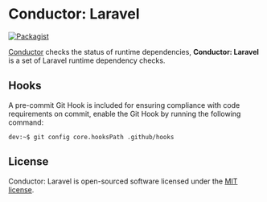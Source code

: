 # Conductor: Laravel

[![Packagist](https://img.shields.io/packagist/v/shrink/conductor-laravel.svg)][packagist]

[Conductor][conductor] checks the status of runtime dependencies, **Conductor:
Laravel** is a set of Laravel runtime dependency checks.

## Hooks

A pre-commit Git Hook is included for ensuring compliance with code
requirements on commit, enable the Git Hook by running the following command:

```console
dev:~$ git config core.hooksPath .github/hooks
```

## License

Conductor: Laravel is open-sourced software licensed under the
[MIT license][mit-license].

[conductor]: https://github.com/shrink/conductor
[packagist]: https://packagist.org/packages/shrink/conductor-laravel
[mit-license]: https://choosealicense.com/licenses/mit/
